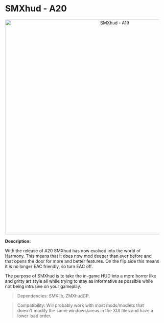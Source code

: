 # SMXhud - A20

<p align="center">
  <img src="https://staticdelivery.nexusmods.com/mods/1059/images/22/22-1641470152-1545638046.jpeg" width="700" title="SMXhud - A19">
</p>

**Description:**

With the release of A20 SMXhud has now evolved into the world of Harmony. This means that it does now mod deeper than ever before and that opens the door for more and better features. On the flip side this means it is no longer EAC friendly, so turn EAC off.

The purpose of SMXhud is to take the in-game HUD into a more horror like and gritty art style all while trying to stay as informative as possible while not being intrusive on your gameplay.

> Dependencies: SMXlib, ZMXhudCP.

> Compatibility: Will probably work with most mods/modlets that doesn't modify the same windows/areas in the XUI files and have a lower load order.
